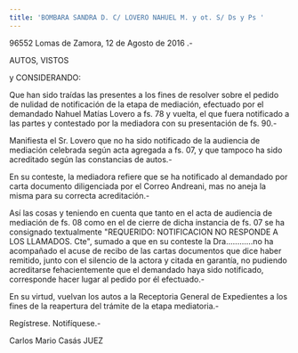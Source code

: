 ```yaml
---
title: 'BOMBARA SANDRA D. C/ LOVERO NAHUEL M. y ot. S/ Ds y Ps '
---
```

96552 Lomas de Zamora, 12 de Agosto de 2016 .-

AUTOS, VISTOS

y CONSIDERANDO:

Que han sido traídas las presentes a los fines de resolver sobre el pedido de nulidad de notificación de la etapa de mediación, efectuado por el demandado Nahuel Matías Lovero a fs. 78 y vuelta, el que fuera notificado a las partes y contestado por la mediadora con su presentación de fs. 90.-

Manifiesta el Sr. Lovero que no ha sido notificado de la audiencia de mediación celebrada según acta agregada a fs. 07, y que tampoco ha sido acreditado según las constancias de autos.-

En su conteste, la mediadora refiere que se ha notificado al demandado por carta documento diligenciada por el Correo Andreani, mas no aneja la misma para su correcta acreditación.-

Así las cosas y teniendo en cuenta que tanto en el acta de audiencia de mediación de fs. 08 como en el de cierre de dicha instancia de fs. 07 se ha consignado textualmente "REQUERIDO: NOTIFICACION NO RESPONDE A LOS LLAMADOS. Cte", sumado a que en su conteste la Dra............no ha acompañado el acuse de recibo de las cartas documentos que dice haber remitido, junto con el silencio de la actora y citada en garantía, no pudiendo acreditarse fehacientemente que el demandado haya sido notificado, corresponde hacer lugar al pedido por él efectuado.-

En su virtud, vuelvan los autos a la Receptoria General de Expedientes a los fines de la reapertura del trámite de la etapa mediatoria.-

Regístrese. Notifíquese.-

Carlos Mario Casás JUEZ
